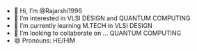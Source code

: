 - 👋 Hi, I’m @Rajarshi1996
- 👀 I’m interested in VLSI DESIGN and QUANTUM COMPUTING
- 🌱 I’m currently learning M.TECH in VLSI DESIGN
- 💞️ I’m looking to collaborate on ... QUANTUM COMPUTING 
- 😄 Pronouns: HE/HIM


<!---
Rajarshi1996/Rajarshi1996 is a ✨ special ✨ repository because its `README.md` (this file) appears on your GitHub profile.
You can click the Preview link to take a look at your changes.
--->
